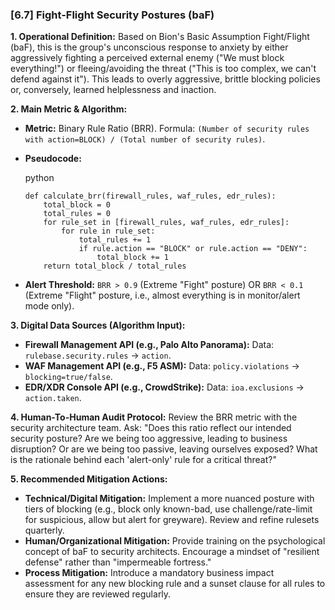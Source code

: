 ### **[6.7] Fight-Flight Security Postures (baF)**

**1. Operational Definition:**
Based on Bion's Basic Assumption Fight/Flight (baF), this is the group's unconscious response to anxiety by either aggressively fighting a perceived external enemy ("We must block everything!") or fleeing/avoiding the threat ("This is too complex, we can't defend against it"). This leads to overly aggressive, brittle blocking policies or, conversely, learned helplessness and inaction.

**2. Main Metric & Algorithm:**

- **Metric:** Binary Rule Ratio (BRR). Formula: `(Number of security rules with action=BLOCK) / (Total number of security rules)`.

- **Pseudocode:**

  python

  ```
  def calculate_brr(firewall_rules, waf_rules, edr_rules):
      total_block = 0
      total_rules = 0
      for rule_set in [firewall_rules, waf_rules, edr_rules]:
          for rule in rule_set:
              total_rules += 1
              if rule.action == "BLOCK" or rule.action == "DENY":
                  total_block += 1
      return total_block / total_rules
  ```

  

- **Alert Threshold:** `BRR > 0.9` (Extreme "Fight" posture) OR `BRR < 0.1` (Extreme "Flight" posture, i.e., almost everything is in monitor/alert mode only).

**3. Digital Data Sources (Algorithm Input):**

- **Firewall Management API (e.g., Palo Alto Panorama):** Data: `rulebase.security.rules` -> `action`.
- **WAF Management API (e.g., F5 ASM):** Data: `policy.violations` -> `blocking=true/false`.
- **EDR/XDR Console API (e.g., CrowdStrike):** Data: `ioa.exclusions` -> `action.taken`.

**4. Human-To-Human Audit Protocol:**
Review the BRR metric with the security architecture team. Ask: "Does this ratio reflect our intended security posture? Are we being too aggressive, leading to business disruption? Or are we being too passive, leaving ourselves exposed? What is the rationale behind each 'alert-only' rule for a critical threat?"

**5. Recommended Mitigation Actions:**

- **Technical/Digital Mitigation:** Implement a more nuanced posture with tiers of blocking (e.g., block only known-bad, use challenge/rate-limit for suspicious, allow but alert for greyware). Review and refine rulesets quarterly.
- **Human/Organizational Mitigation:** Provide training on the psychological concept of baF to security architects. Encourage a mindset of "resilient defense" rather than "impermeable fortress."
- **Process Mitigation:** Introduce a mandatory business impact assessment for any new blocking rule and a sunset clause for all rules to ensure they are reviewed regularly.